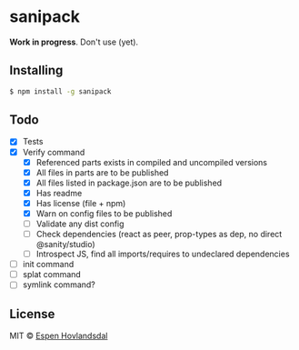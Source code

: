 # sanipack

**Work in progress**. Don't use (yet).

## Installing

```bash
$ npm install -g sanipack
```

## Todo

- [x] Tests
- [x] Verify command
  - [x] Referenced parts exists in compiled and uncompiled versions
  - [x] All files in parts are to be published
  - [x] All files listed in package.json are to be published
  - [x] Has readme
  - [x] Has license (file + npm)
  - [x] Warn on config files to be published
  - [ ] Validate any dist config
  - [ ] Check dependencies (react as peer, prop-types as dep, no direct @sanity/studio)
  - [ ] Introspect JS, find all imports/requires to undeclared dependencies
- [ ] init command
- [ ] splat command
- [ ] symlink command?

## License

MIT © [Espen Hovlandsdal](https://espen.codes/)

